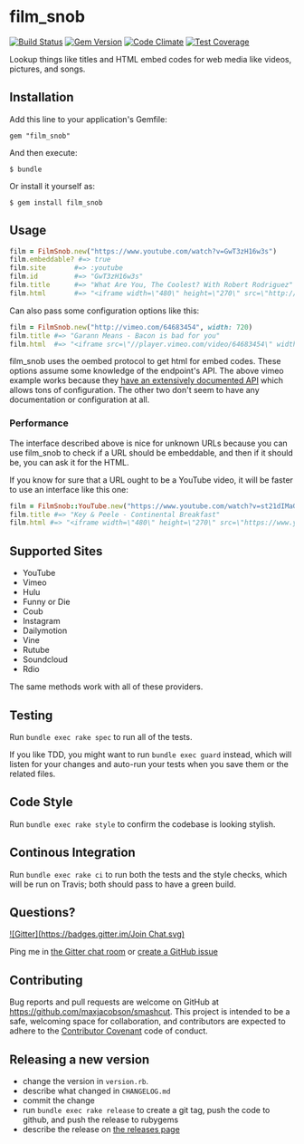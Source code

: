 # film_snob

[![Build Status](https://travis-ci.org/maxjacobson/film_snob.svg?branch=master)](https://travis-ci.org/maxjacobson/film_snob)
[![Gem Version](https://badge.fury.io/rb/film_snob.svg)](http://badge.fury.io/rb/film_snob)
[![Code Climate](https://codeclimate.com/github/maxjacobson/film_snob.png)](https://codeclimate.com/github/maxjacobson/film_snob)
[![Test Coverage](https://codeclimate.com/github/maxjacobson/film_snob/badges/coverage.svg)](https://codeclimate.com/github/maxjacobson/film_snob)

Lookup things like titles and HTML embed codes for web media like videos,
pictures, and songs.

## Installation

Add this line to your application's Gemfile:

    gem "film_snob"

And then execute:

    $ bundle

Or install it yourself as:

    $ gem install film_snob

## Usage

```ruby
film = FilmSnob.new("https://www.youtube.com/watch?v=GwT3zH16w3s")
film.embeddable? #=> true
film.site       #=> :youtube
film.id         #=> "GwT3zH16w3s"
film.title      #=> "What Are You, The Coolest? With Robert Rodriguez"
film.html       #=> "<iframe width=\"480\" height=\"270\" src=\"http://www.youtube.com/embed/GwT3zH16w3s?feature=oembed\" frameborder=\"0\" allowfullscreen></iframe>"
```

Can also pass some configuration options like this:

```ruby
film = FilmSnob.new("http://vimeo.com/64683454", width: 720)
film.title #=> "Garann Means - Bacon is bad for you"
film.html  #=> "<iframe src=\"//player.vimeo.com/video/64683454\" width=\"720\" height=\"405\" frameborder=\"0\" title=\"Garann Means - Bacon is bad for you\" webkitallowfullscreen mozallowfullscreen allowfullscreen></iframe>"
```

film_snob uses the oembed protocol to get html for embed codes. These options
assume some knowledge of the endpoint's API. The above vimeo example works
because they [have an extensively documented API][vimeo] which allows tons of
configuration. The other two don't seem to have any documentation or
configuration at all.

[vimeo]: http://developer.vimeo.com/apis/oembed

### Performance

The interface described above is nice for unknown URLs because you can use
film_snob to check if a URL should be embeddable, and then if it should be, you
can ask it for the HTML.

If you know for sure that a URL ought to be a YouTube video, it will be faster
to use an interface like this one:

```ruby
film = FilmSnob::YouTube.new("https://www.youtube.com/watch?v=st21dIMaGMs")
film.title #=> "Key & Peele - Continental Breakfast"
film.html #=> "<iframe width=\"480\" height=\"270\" src=\"https://www.youtube.com/embed/st21dIMaGMs?feature=oembed\" frameborder=\"0\" allowfullscreen></iframe>"
```

## Supported Sites

* YouTube
* Vimeo
* Hulu
* Funny or Die
* Coub
* Instagram
* Dailymotion
* Vine
* Rutube
* Soundcloud
* Rdio

The same methods work with all of these providers.

## Testing

Run `bundle exec rake spec` to run all of the tests.

If you like TDD, you might want to run `bundle exec guard` instead, which will
listen for your changes and auto-run your tests when you save them or the
related files.

## Code Style

Run `bundle exec rake style` to confirm the codebase is looking stylish.

## Continous Integration

Run `bundle exec rake ci` to run both the tests and the style checks, which
will be run on Travis; both should pass to have a green build.

## Questions?

[![Gitter](https://badges.gitter.im/Join Chat.svg)](https://gitter.im/maxjacobson/film_snob?utm_source=badge&utm_medium=badge&utm_campaign=pr-badge&utm_content=badge)

Ping me in [the Gitter chat room](https://gitter.im/maxjacobson/film_snob) or
[create a GitHub issue](https://github.com/maxjacobson/film_snob/issues/new)

## Contributing

Bug reports and pull requests are welcome on GitHub at
<https://github.com/maxjacobson/smashcut>. This project is intended to be a
safe, welcoming space for collaboration, and contributors are expected to
adhere to the [Contributor Covenant](http://contributor-covenant.org) code of
conduct.

## Releasing a new version

* change the version in `version.rb`.
* describe what changed in `CHANGELOG.md`
* commit the change
* run `bundle exec rake release` to create a git tag, push the code to github,
  and push the release to rubygems
* describe the release on [the releases page][]

[the releases page]: https://github.com/maxjacobson/film_snob/releases
